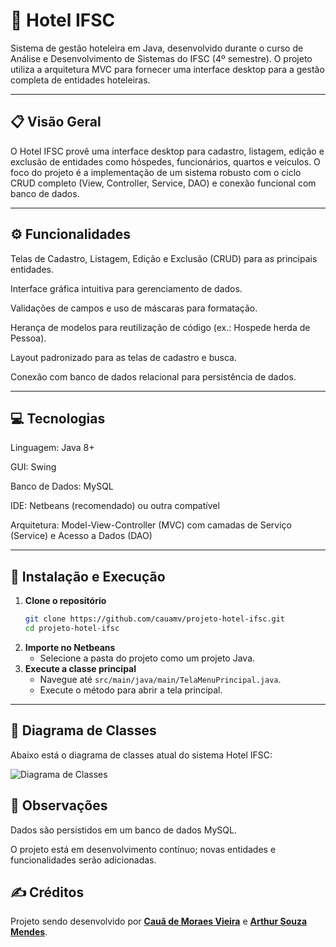 # 🏨 Hotel IFSC
Sistema de gestão hoteleira em Java, desenvolvido durante o curso de Análise e Desenvolvimento de Sistemas do IFSC (4º semestre). O projeto utiliza a arquitetura MVC para fornecer uma interface desktop para a gestão completa de entidades hoteleiras.

---

## 📋 Visão Geral
O Hotel IFSC provê uma interface desktop para cadastro, listagem, edição e exclusão de entidades como hóspedes, funcionários, quartos e veículos. O foco do projeto é a implementação de um sistema robusto com o ciclo CRUD completo (View, Controller, Service, DAO) e conexão funcional com banco de dados.

---

## ⚙️ Funcionalidades
Telas de Cadastro, Listagem, Edição e Exclusão (CRUD) para as principais entidades.

Interface gráfica intuitiva para gerenciamento de dados.

Validações de campos e uso de máscaras para formatação.

Herança de modelos para reutilização de código (ex.: Hospede herda de Pessoa).

Layout padronizado para as telas de cadastro e busca.

Conexão com banco de dados relacional para persistência de dados.

---

## 💻 Tecnologias
Linguagem: Java 8+

GUI: Swing

Banco de Dados: MySQL

IDE: Netbeans (recomendado) ou outra compatível

Arquitetura: Model-View-Controller (MVC) com camadas de Serviço (Service) e Acesso a Dados (DAO)

---

## 🏁 Instalação e Execução

1. **Clone o repositório**  
   ```bash
   git clone https://github.com/cauamv/projeto-hotel-ifsc.git
   cd projeto-hotel-ifsc
   ```
2. **Importe no Netbeans**  
   - Selecione a pasta do projeto como um projeto Java.
3. **Execute a classe principal**  
   - Navegue até `src/main/java/main/TelaMenuPrincipal.java`.
   - Execute o método para abrir a tela principal.

---

## 📐 Diagrama de Classes
Abaixo está o diagrama de classes atual do sistema Hotel IFSC:

![Diagrama de Classes](https://i.postimg.cc/26q12Hvs/Diagram-de-Classes-Hotel.jpg)

## 📌 Observações
Dados são persistidos em um banco de dados MySQL.

O projeto está em desenvolvimento contínuo; novas entidades e funcionalidades serão adicionadas.

## ✍️ Créditos
Projeto sendo desenvolvido por [**Cauã de Moraes Vieira**](https://www.linkedin.com/in/cauamv/) e [**Arthur Souza Mendes**](https://www.linkedin.com/in/arthur-souza-mendes-078653252/).  
